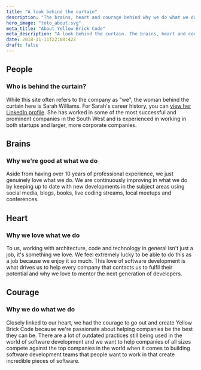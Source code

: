 ```yaml
---
title: "A look behind the curtain"
description: "The brains, heart and courage behind why we do what we do"
hero_image: "toto_about.svg"
meta_title: "About Yellow Brick Code"
meta_description: "A look behind the curtain. The brains, heart and courage behind why we do what we do"
date: 2018-11-11T22:08:42Z
draft: false
---
```

<div class="title-wrapper wide-title-wrapper has-text-centered" id="people">
    <h2 class="title is-2">People</h2>
    <h3 class="subtitle is-5 is-muted">Who is behind the curtain?</h3>
    <div class="divider is-centered"></div>
</div>
<div class="service-card mt-20">
    <p>
        While this site often refers to the company as "we", the woman behind the curtain here is Sarah Williams. For Sarah's career history, you can <a href="https://www.linkedin.com/in/sarah-williams-cardiff/" target="_blank">view her LinkedIn profile</a>. She has worked in some of the most successful and prominent companies in the South West and is experienced in working in both startups and larger, more corporate companies.
    </p>
</div>
<div class="title-wrapper wide-title-wrapper has-text-centered" id="brains">
    <h2 class="title is-2">Brains</h2>
    <h3 class="subtitle is-5 is-muted">Why we're good at what we do</h3>
    <div class="divider is-centered"></div>
</div>
<div class="service-card mt-20">
    <p>
        Aside from having over 10 years of professional experience, we just genuinely love what we do. We are continuously improving in what we do by keeping up to date with new developments in the subject areas using social media, blogs, books, live coding streams, local meetups and conferences.
    </p>
</div>
<div class="title-wrapper wide-title-wrapper has-text-centered" id="heart">
    <h2 class="title is-2">Heart</h2>
    <h3 class="subtitle is-5 is-muted">Why we love what we do</h3>
    <div class="divider is-centered"></div>
</div>
<div class="service-card mt-20">
    <p>
        To us, working with architecture, code and technology in general isn't just a job, it's something we love. We feel extremely lucky to be able to do this as a job because we enjoy it so much. This love of software development is what drives us to help every company that contacts us to fulfil their potential and why we love to mentor the next generation of developers.
    </p>
</div>
<div class="title-wrapper wide-title-wrapper has-text-centered" id="courage">
    <h2 class="title is-2">Courage</h2>
    <h3 class="subtitle is-5 is-muted">Why we do what we do</h3>
    <div class="divider is-centered"></div>
</div>
<div class="service-card mt-20">
    <p>
        Closely linked to our heart, we had the courage to go out and create Yellow Brick Code because we're passionate about helping companies be the best they can be. There are a lot of outdated practices still being used in the world of software development and we want to help companies of all sizes compete against the top companies in the world when it comes to building software development teams that people want to work in that create incredible pieces of software. 
    </p>
</div>